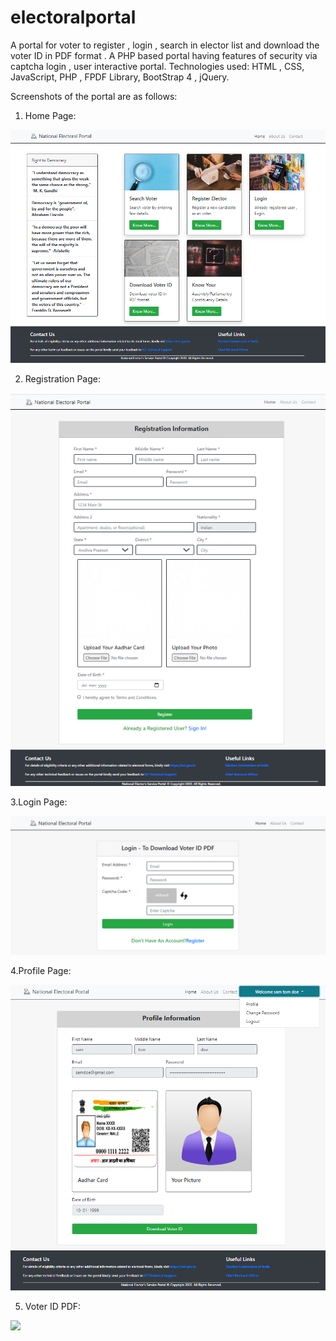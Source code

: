 # electoralportal
A portal for voter to register , login , search in elector list and download the voter ID in PDF format . A PHP based portal having features of security via captcha login , user interactive portal. Technologies used: HTML , CSS, JavaScript, PHP , FPDF Library, BootStrap 4 , jQuery.

Screenshots of the portal are as follows:
1. Home Page:

![](screenshots/home.png)


2. Registration Page:


![](screenshots/register.png)



3.Login Page:


![](screenshots/login.png)


4.Profile Page:




![](screenshots/profile.png)



5. Voter ID PDF:



![](screenshots/pdf.png)

